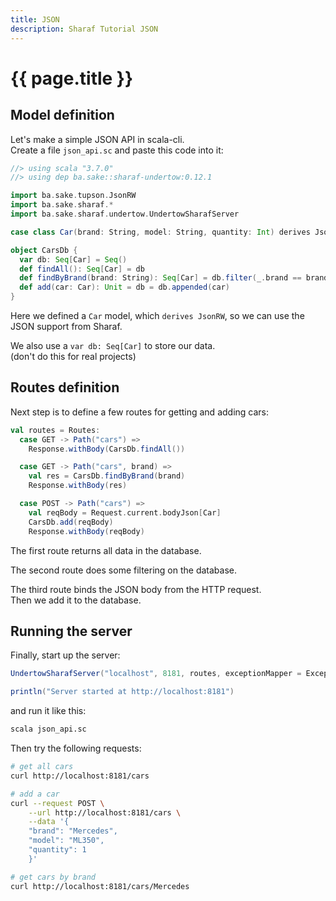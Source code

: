 ```yaml
---
title: JSON
description: Sharaf Tutorial JSON
---
```


# {{ page.title }}


## Model definition

Let's make a simple JSON API in scala-cli.  
Create a file `json_api.sc` and paste this code into it:
```scala
//> using scala "3.7.0"
//> using dep ba.sake::sharaf-undertow:0.12.1

import ba.sake.tupson.JsonRW
import ba.sake.sharaf.*
import ba.sake.sharaf.undertow.UndertowSharafServer

case class Car(brand: String, model: String, quantity: Int) derives JsonRW

object CarsDb {
  var db: Seq[Car] = Seq()
  def findAll(): Seq[Car] = db
  def findByBrand(brand: String): Seq[Car] = db.filter(_.brand == brand)
  def add(car: Car): Unit = db = db.appended(car)
}
```

Here we defined a `Car` model, which `derives JsonRW`, so we can use the JSON support from Sharaf.

We also use a `var db: Seq[Car]` to store our data.  
(don't do this for real projects)


## Routes definition
Next step is to define a few routes for getting and adding cars:
```scala
val routes = Routes:  
  case GET -> Path("cars") =>
    Response.withBody(CarsDb.findAll())

  case GET -> Path("cars", brand) =>
    val res = CarsDb.findByBrand(brand)
    Response.withBody(res)

  case POST -> Path("cars") =>
    val reqBody = Request.current.bodyJson[Car]
    CarsDb.add(reqBody)
    Response.withBody(reqBody)
```

The first route returns all data in the database.  

The second route does some filtering on the database.  

The third route binds the JSON body from the HTTP request.  
Then we add it to the database.


## Running the server

Finally, start up the server:
```scala
UndertowSharafServer("localhost", 8181, routes, exceptionMapper = ExceptionMapper.json).start()

println("Server started at http://localhost:8181")
```

and run it like this:
```sh
scala json_api.sc 
```

Then try the following requests:
```sh
# get all cars
curl http://localhost:8181/cars

# add a car
curl --request POST \
    --url http://localhost:8181/cars \
    --data '{
    "brand": "Mercedes",
    "model": "ML350",
    "quantity": 1
    }'

# get cars by brand
curl http://localhost:8181/cars/Mercedes
```

